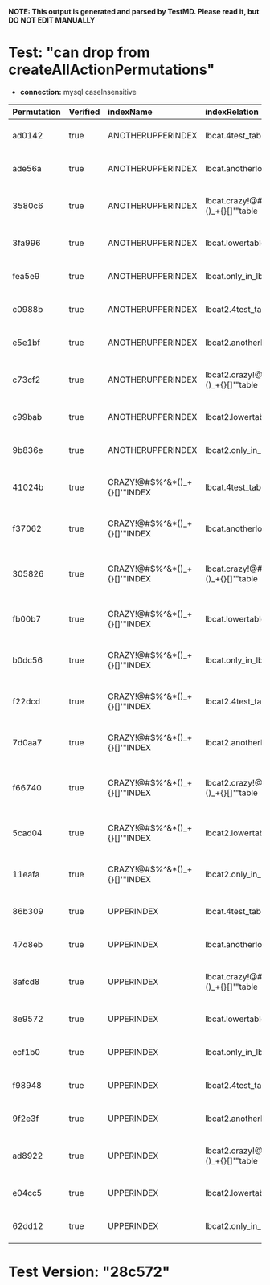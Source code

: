 **NOTE: This output is generated and parsed by TestMD. Please read it, but DO NOT EDIT MANUALLY**

# Test: "can drop from createAllActionPermutations" #

- **connection:** mysql caseInsensitive

| Permutation | Verified | indexName                     | indexRelation                        | indexSchema | OPERATIONS
| :---------- | :------- | :---------------------------- | :----------------------------------- | :---------- | :------
| ad0142      | true     | ANOTHERUPPERINDEX             | lbcat.4test_table                    | null        | **plan**: DROP INDEX `ANOTHERUPPERINDEX` ON `lbcat`.`4test_table`
| ade56a      | true     | ANOTHERUPPERINDEX             | lbcat.anotherlowertable              | null        | **plan**: DROP INDEX `ANOTHERUPPERINDEX` ON `lbcat`.`anotherlowertable`
| 3580c6      | true     | ANOTHERUPPERINDEX             | lbcat.crazy!@#\$%^&*()_+{}[]'"table  | null        | **plan**: DROP INDEX `ANOTHERUPPERINDEX` ON `lbcat`.`crazy!@#\$%^&*()_+{}[]'"table`
| 3fa996      | true     | ANOTHERUPPERINDEX             | lbcat.lowertable                     | null        | **plan**: DROP INDEX `ANOTHERUPPERINDEX` ON `lbcat`.`lowertable`
| fea5e9      | true     | ANOTHERUPPERINDEX             | lbcat.only_in_lbcat                  | null        | **plan**: DROP INDEX `ANOTHERUPPERINDEX` ON `lbcat`.`only_in_lbcat`
| c0988b      | true     | ANOTHERUPPERINDEX             | lbcat2.4test_table                   | null        | **plan**: DROP INDEX `ANOTHERUPPERINDEX` ON `lbcat2`.`4test_table`
| e5e1bf      | true     | ANOTHERUPPERINDEX             | lbcat2.anotherlowertable             | null        | **plan**: DROP INDEX `ANOTHERUPPERINDEX` ON `lbcat2`.`anotherlowertable`
| c73cf2      | true     | ANOTHERUPPERINDEX             | lbcat2.crazy!@#\$%^&*()_+{}[]'"table | null        | **plan**: DROP INDEX `ANOTHERUPPERINDEX` ON `lbcat2`.`crazy!@#\$%^&*()_+{}[]'"table`
| c99bab      | true     | ANOTHERUPPERINDEX             | lbcat2.lowertable                    | null        | **plan**: DROP INDEX `ANOTHERUPPERINDEX` ON `lbcat2`.`lowertable`
| 9b836e      | true     | ANOTHERUPPERINDEX             | lbcat2.only_in_lbcat2                | null        | **plan**: DROP INDEX `ANOTHERUPPERINDEX` ON `lbcat2`.`only_in_lbcat2`
| 41024b      | true     | CRAZY!@#\$%^&*()_+{}[]'"INDEX | lbcat.4test_table                    | null        | **plan**: DROP INDEX `CRAZY!@#\$%^&*()_+{}[]'"INDEX` ON `lbcat`.`4test_table`
| f37062      | true     | CRAZY!@#\$%^&*()_+{}[]'"INDEX | lbcat.anotherlowertable              | null        | **plan**: DROP INDEX `CRAZY!@#\$%^&*()_+{}[]'"INDEX` ON `lbcat`.`anotherlowertable`
| 305826      | true     | CRAZY!@#\$%^&*()_+{}[]'"INDEX | lbcat.crazy!@#\$%^&*()_+{}[]'"table  | null        | **plan**: DROP INDEX `CRAZY!@#\$%^&*()_+{}[]'"INDEX` ON `lbcat`.`crazy!@#\$%^&*()_+{}[]'"table`
| fb00b7      | true     | CRAZY!@#\$%^&*()_+{}[]'"INDEX | lbcat.lowertable                     | null        | **plan**: DROP INDEX `CRAZY!@#\$%^&*()_+{}[]'"INDEX` ON `lbcat`.`lowertable`
| b0dc56      | true     | CRAZY!@#\$%^&*()_+{}[]'"INDEX | lbcat.only_in_lbcat                  | null        | **plan**: DROP INDEX `CRAZY!@#\$%^&*()_+{}[]'"INDEX` ON `lbcat`.`only_in_lbcat`
| f22dcd      | true     | CRAZY!@#\$%^&*()_+{}[]'"INDEX | lbcat2.4test_table                   | null        | **plan**: DROP INDEX `CRAZY!@#\$%^&*()_+{}[]'"INDEX` ON `lbcat2`.`4test_table`
| 7d0aa7      | true     | CRAZY!@#\$%^&*()_+{}[]'"INDEX | lbcat2.anotherlowertable             | null        | **plan**: DROP INDEX `CRAZY!@#\$%^&*()_+{}[]'"INDEX` ON `lbcat2`.`anotherlowertable`
| f66740      | true     | CRAZY!@#\$%^&*()_+{}[]'"INDEX | lbcat2.crazy!@#\$%^&*()_+{}[]'"table | null        | **plan**: DROP INDEX `CRAZY!@#\$%^&*()_+{}[]'"INDEX` ON `lbcat2`.`crazy!@#\$%^&*()_+{}[]'"table`
| 5cad04      | true     | CRAZY!@#\$%^&*()_+{}[]'"INDEX | lbcat2.lowertable                    | null        | **plan**: DROP INDEX `CRAZY!@#\$%^&*()_+{}[]'"INDEX` ON `lbcat2`.`lowertable`
| 11eafa      | true     | CRAZY!@#\$%^&*()_+{}[]'"INDEX | lbcat2.only_in_lbcat2                | null        | **plan**: DROP INDEX `CRAZY!@#\$%^&*()_+{}[]'"INDEX` ON `lbcat2`.`only_in_lbcat2`
| 86b309      | true     | UPPERINDEX                    | lbcat.4test_table                    | null        | **plan**: DROP INDEX `UPPERINDEX` ON `lbcat`.`4test_table`
| 47d8eb      | true     | UPPERINDEX                    | lbcat.anotherlowertable              | null        | **plan**: DROP INDEX `UPPERINDEX` ON `lbcat`.`anotherlowertable`
| 8afcd8      | true     | UPPERINDEX                    | lbcat.crazy!@#\$%^&*()_+{}[]'"table  | null        | **plan**: DROP INDEX `UPPERINDEX` ON `lbcat`.`crazy!@#\$%^&*()_+{}[]'"table`
| 8e9572      | true     | UPPERINDEX                    | lbcat.lowertable                     | null        | **plan**: DROP INDEX `UPPERINDEX` ON `lbcat`.`lowertable`
| ecf1b0      | true     | UPPERINDEX                    | lbcat.only_in_lbcat                  | null        | **plan**: DROP INDEX `UPPERINDEX` ON `lbcat`.`only_in_lbcat`
| f98948      | true     | UPPERINDEX                    | lbcat2.4test_table                   | null        | **plan**: DROP INDEX `UPPERINDEX` ON `lbcat2`.`4test_table`
| 9f2e3f      | true     | UPPERINDEX                    | lbcat2.anotherlowertable             | null        | **plan**: DROP INDEX `UPPERINDEX` ON `lbcat2`.`anotherlowertable`
| ad8922      | true     | UPPERINDEX                    | lbcat2.crazy!@#\$%^&*()_+{}[]'"table | null        | **plan**: DROP INDEX `UPPERINDEX` ON `lbcat2`.`crazy!@#\$%^&*()_+{}[]'"table`
| e04cc5      | true     | UPPERINDEX                    | lbcat2.lowertable                    | null        | **plan**: DROP INDEX `UPPERINDEX` ON `lbcat2`.`lowertable`
| 62dd12      | true     | UPPERINDEX                    | lbcat2.only_in_lbcat2                | null        | **plan**: DROP INDEX `UPPERINDEX` ON `lbcat2`.`only_in_lbcat2`

# Test Version: "28c572" #